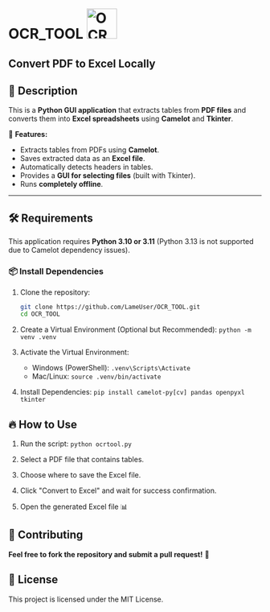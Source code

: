 # OCR_TOOL <img src="https://github.com/user-attachments/assets/bd2c94d1-ea62-4837-bf08-be0e873c8b8f" alt="OCRTOOL" width="60" height="60">



## Convert PDF to Excel Locally

## 📜 Description
This is a **Python GUI application** that extracts tables from **PDF files** and converts them into **Excel spreadsheets** using **Camelot** and **Tkinter**.

🚀 **Features:**
- Extracts tables from PDFs using **Camelot**.
- Saves extracted data as an **Excel file**.
- Automatically detects headers in tables.
- Provides a **GUI for selecting files** (built with Tkinter).
- Runs **completely offline**.

---

## 🛠️ **Requirements**
This application requires **Python 3.10 or 3.11** (Python 3.13 is not supported due to Camelot dependency issues).

### **📦 Install Dependencies**
1. Clone the repository:
   ```sh
   git clone https://github.com/LameUser/OCR_TOOL.git
   cd OCR_TOOL
   ```
2. Create a Virtual Environment (Optional but Recommended):
   `python -m venv .venv`

3. Activate the Virtual Environment:
   - Windows (PowerShell):
      `.venv\Scripts\Activate`
   - Mac/Linux:
     `source .venv/bin/activate`

4. Install Dependencies:
   `pip install camelot-py[cv] pandas openpyxl tkinter`

## 🔥 **How to Use**

1. Run the script:
   `python ocrtool.py`

2. Select a PDF file that contains tables.

3. Choose where to save the Excel file.

4. Click "Convert to Excel" and wait for success confirmation.

5. Open the generated Excel file 📊

## 🤝 **Contributing**
**Feel free to fork the repository and submit a pull request!** 🚀

## 📝 **License**
This project is licensed under the MIT License.
      
